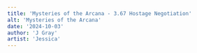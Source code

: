 ```yaml
---
title: 'Mysteries of the Arcana - 3.67 Hostage Negotiation'
alt: 'Mysteries of the Arcana'
date: '2024-10-03'
author: 'J Gray'
artist: 'Jessica'
---
```

